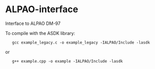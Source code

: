 # ALPAO-interface
Interface to ALPAO DM-97

To compile with the ASDK library:

       gcc example_legacy.c -o example_legacy -IALPAO/Include -lasdk 
or

       g++ example.cpp -o example -IALPAO/Include -lasdk 
